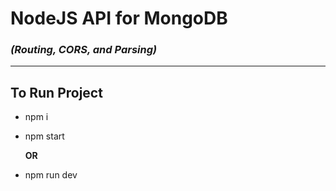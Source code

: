# NodeJS API for MongoDB
### *(Routing, CORS, and Parsing)* 

---

## To Run Project

- npm i 
- npm start
  
  **OR** 

- npm run dev
